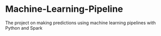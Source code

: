 # Machine-Learning-Pipeline

The project on making predictions using machine learning pipelines with Python and Spark

